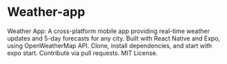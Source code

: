 # Weather-app
Weather App: A cross-platform mobile app providing real-time weather updates and 5-day forecasts for any city. Built with React Native and Expo, using OpenWeatherMap API. Clone, install dependencies, and start with expo start. Contribute via pull requests. MIT License.
